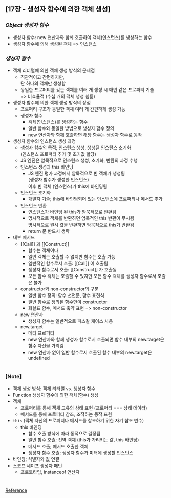 ## [17장 - 생성자 함수에 의한 객체 생성]

### _Object 생성자 함수_

- 생성자 함수: new 연산자와 함께 호출하여 객체(인스턴스)를 생성하는 함수
- 생성자 함수에 의해 생성된 객체 => 인스턴스

### _생성자 함수_

- 객체 리터럴에 의한 객체 생성 방식의 문제점
  - 직관적이고 간편하지만, <br/>
    단 하나의 객체만 생성함
  - 동일한 프로퍼티를 갖는 객체를 여러 개 생성 시 매번 같은 프로퍼티 기술 <br/>
    => 비효율적 (수십 개의 객체 생성 힘듦)
- 생성자 함수에 의한 객체 생성 방식의 장점
  - 프로퍼티 구조가 동일한 객체 여러 개 간편하게 생성 가능
  - 생성자 함수
    - 객체(인스턴스)를 생성하는 함수
    - 일반 함수와 동일한 방법으로 생성자 함수 정의
    - new 연산자와 함께 호출하면 해당 함수는 생성자 함수로 동작
- 생성자 함수의 인스턴스 생성 과정
  - 생성자 함수의 목적; 인스턴스 생성, 생성된 인스턴스 초기화 <br/>
    (인스턴스 프로퍼티 추가 및 초기값 할당)
  - JS 엔진은 암묵적으로 인스턴스 생성, 초기화, 반환의 과정 수행
  - 인스턴스 생성과 this 바인딩
    - JS 엔진 평가 과정에서 암묵적으로 빈 객체가 생성됨 <br/>
      (생성자 함수가 생성한 인스턴스) <br/>
      이후 빈 객체 (인스턴스)가 this에 바인딩됨
  - 인스턴스 초기화
    - 개발자 기술; this에 바인딩되어 있는 인스턴스에 프로퍼티나 메서드 추가
  - 인스턴스 반환
    - 인스턴스가 바인딩 된 this가 암묵적으로 반환됨
    - 명시적으로 객체를 반환하면 암묵적인 this 반환이 무시됨 <br/>
      명시적으로 원시 값을 반환하면 암묵적으로 this가 반환됨
    - return 문 반드시 생략
- 내부 메서드
  - [[Call]] 과 [[Construct]]
    - 함수는 객체이다
    - 일반 객체는 호출할 수 없지만 함수는 호출 가능
    - 일반적인 함수로서 호출: [[Call]] 이 호출됨
    - 생성자 함수로서 호출: [[Construct]] 가 호출됨
    - 모든 함수 객체는 호출할 수 있지만 모든 함수 객체를 생성자 함수로서 호출은 불가
  - constructor와 non-constructor의 구분
    - 일반 함수 정의: 함수 선언문, 함수 표현식
    - 일반 함수로 정의된 함수만이 constructor
    - 화살표 함수, 메서드 축약 표현 => non-constructor
  - new 연산자
    - 생성자 함수는 일반적으로 파스칼 케이스 사용
  - new.target
    - 메타 프로퍼티
    - new 연산자와 함께 생성자 함수로서 호출되면 함수 내부의 new.target은 함수 자신을 가리킴
    - new 연산자 없이 일반 함수로서 호출된 함수 내부의 new.target은 undefined

#

### [Note]

- 객체 생성 방식: 객체 리터럴 vs. 생성자 함수
- Function 생성자 함수에 의한 객체(함수) 생성
- 객체
  - 프로퍼티를 통해 객체 고유의 상태 표현 (프로퍼티 === 상태 데이터)
  - 메서드를 통해 프로퍼티 참조, 조작하는 동작 표현
- `this` (객체 자신의 프로퍼티나 메서드를 참조하기 위한 자기 참조 변수)
  - this 바인딩
    - 함수 호출 방식에 따라 동적으로 결정됨
    - 일반 함수 호출; 전역 객체 (this가 가리키는 값, this 바인딩)
    - 메서드 호출; 메서드 호출한 객체
    - 생성자 함수 호출; 생성자 함수가 미래에 생성할 인스턴스
- 바인딩; 식별자와 값 연결
- 스코프 세이프 생성자 패턴
  - 프로토타입, instanceof 연산자

#

[Reference](https://wikibook.co.kr/mjs/)
